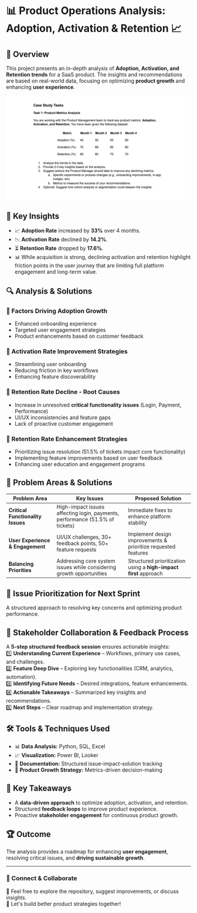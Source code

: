 # 📊 Product Operations Analysis: Adoption, Activation & Retention 📈  

## 📝 Overview  
This project presents an in-depth analysis of **Adoption, Activation, and Retention trends** for a SaaS product. The insights and recommendations are based on real-world data, focusing on optimizing **product growth** and enhancing **user experience**.  

![PDF Preview](https://github.com/Saujanya5/Product-Operations-Analysis/blob/961160b8d5e68d74207df911dc1ad681a50a84b7/Product%20Operations%20Analysis.gif)

## 🚀 Key Insights  
- 📈 **Adoption Rate** increased by **33%** over 4 months.  
- 📉 **Activation Rate** declined by **14.2%**.  
- ⏳ **Retention Rate** dropped by **17.6%**.
- 📊 While acquisition is strong, declining activation and retention highlight friction points in the user journey that are limiting full platform engagement and long-term value.

## 🔍 Analysis & Solutions  

### 🔹 Factors Driving Adoption Growth  
- Enhanced onboarding experience  
- Targeted user engagement strategies  
- Product enhancements based on customer feedback  

### 🔹 Activation Rate Improvement Strategies  
- Streamlining user onboarding  
- Reducing friction in key workflows  
- Enhancing feature discoverability  

### 🔹 Retention Rate Decline - Root Causes  
- Increase in unresolved **critical functionality issues** (Login, Payment, Performance)  
- UI/UX inconsistencies and feature gaps  
- Lack of proactive customer engagement  

### 🔹 Retention Rate Enhancement Strategies  
- Prioritizing issue resolution (51.5% of tickets impact core functionality)  
- Implementing feature improvements based on user feedback  
- Enhancing user education and engagement programs  

## 📌 Problem Areas & Solutions  

| Problem Area | Key Issues | Proposed Solution |
|-------------|-----------|-------------------|
| **Critical Functionality Issues** | High-impact issues affecting login, payments, performance (51.5% of tickets) | Immediate fixes to enhance platform stability |
| **User Experience & Engagement** | UI/UX challenges, 30+ feedback points, 50+ feature requests | Implement design improvements & prioritize requested features |
| **Balancing Priorities** | Addressing core system issues while considering growth opportunities | Structured prioritization using a **high-impact first** approach |

## 🔄 Issue Prioritization for Next Sprint  
A structured approach to resolving key concerns and optimizing product performance.  

## 🤝 Stakeholder Collaboration & Feedback Process  
A **5-step structured feedback session** ensures actionable insights:  
1️⃣ **Understanding Current Experience** – Workflows, primary use cases, and challenges.  
2️⃣ **Feature Deep Dive** – Exploring key functionalities (CRM, analytics, automation).  
3️⃣ **Identifying Future Needs** – Desired integrations, feature enhancements.  
4️⃣ **Actionable Takeaways** – Summarized key insights and recommendations.  
5️⃣ **Next Steps** – Clear roadmap and implementation strategy.  

## 🛠 Tools & Techniques Used  
- 📊 **Data Analysis:** Python, SQL, Excel  
- 📈 **Visualization:** Power BI, Looker  
- 📝 **Documentation:** Structured issue-impact-solution tracking  
- 🎯 **Product Growth Strategy:** Metrics-driven decision-making  

## 📢 Key Takeaways  
- A **data-driven approach** to optimize adoption, activation, and retention.  
- Structured **feedback loops** to improve product experience.  
- Proactive **stakeholder engagement** for continuous product growth.  

## 🏆 Outcome  
The analysis provides a roadmap for enhancing **user engagement**, resolving critical issues, and **driving sustainable growth**.  

---

### 📩 Connect & Collaborate  
🔗 Feel free to explore the repository, suggest improvements, or discuss insights.  
🚀 Let's build better product strategies together!  

